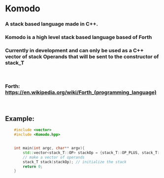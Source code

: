 # Komodo

### A stack based language made in C++.
### Komodo is a high level stack based language based of Forth
### Currently in development and can only be used as a C++ vector of stack Operands that will be sent to the constructor of stack_T

<p>&nbsp;</p>

### Forth: https://en.wikipedia.org/wiki/Forth_(programming_language)

<p>&nbsp;</p>

## Example: 

```cpp
    #include <vector>
    #include <Komodo.hpp>
    

    int main(int argc, char** argv){
        std::vector<stack_T::OP> stackOp = {stack_T::OP_PLUS, stack_T::OP_POP, stack_T::OP_DUMP, stack_T::OP_POP_ALL};
        // make a vector of operands
        stack_T stack(stackOp); // initialize the stack
        return 0;
    }
```
